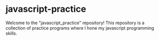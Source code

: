 # javascript-practice
Welcome to the "javascript_practice" repository! This repository is a collection of practice programs where I hone my javascript programming skills.
